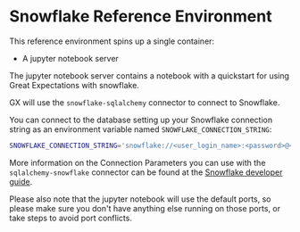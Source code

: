 # Snowflake Reference Environment

This reference environment spins up a single container:

- A jupyter notebook server

The jupyter notebook server contains a notebook with a quickstart for using Great Expectations with snowflake.

GX will use the `snowflake-sqlalchemy` connector to connect to Snowflake. 

You can connect to the database setting up your Snowflake connection string as an environment variable named `SNOWFLAKE_CONNECTION_STRING`:
```bash
SNOWFLAKE_CONNECTION_STRING='snowflake://<user_login_name>:<password>@<account_identifier>'
```

More information on the Connection Parameters you can use with the `sqlalchemy-snowflake` connector can be found at the [Snowflake developer guide](https://docs.snowflake.com/developer-guide/python-connector/sqlalchemy#connection-parameters
).

Please also note that the jupyter notebook will use the default ports, so please make sure you don't have anything else running on those ports, or take steps to avoid port conflicts.
